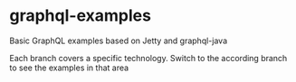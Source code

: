 # graphql-examples
Basic GraphQL examples based on Jetty and graphql-java

Each branch covers a specific technology. Switch to the according branch to see the examples in that area
